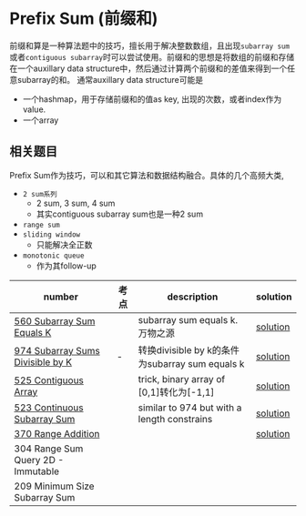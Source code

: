 # Prefix Sum (前缀和)

前缀和算是一种算法题中的技巧，擅长用于解决整数数组，且出现`subarray sum`或者`contiguous subarray`时可以尝试使用。前缀和的思想是将数组的前缀和存储在一个auxillary data structure中，然后通过计算两个前缀和的差值来得到一个任意subarray的和。
通常auxillary data structure可能是

- 一个hashmap，用于存储前缀和的值as key, 出现的次数，或者index作为value.
- 一个array





## 相关题目

Prefix Sum作为技巧，可以和其它算法和数据结构融合。具体的几个高频大类,

- `2 sum系列`
    - 2 sum, 3 sum, 4 sum 
    - 其实contiguous subarray sum也是一种2 sum
- `range sum`
- `sliding window`
    - 只能解决全正数
- `monotonic queue`
    - 作为其follow-up



|number|考点|description|solution
|---|---|---|-|
|[560 Subarray Sum Equals K](https://leetcode.com/problems/subarray-sum-equals-k/)||subarray sum equals k. 万物之源|[solution](../../leetcode/560-subarray-sum-equals-k/index.md)|
|[974 Subarray Sums Divisible by K](https://leetcode.com/problems/subarray-sums-divisible-by-k/description/)|-|转换divisible by k的条件为subarray sum equals k|[solution](../../leetcode/974-subarray-sums-divisible-by-K/index.md)|
|[525 Contiguous Array](https://leetcode.com/problems/contiguous-array/description/?envType=daily-question&envId=2024-03-16)||trick, binary array of [0,1]转化为[-1,1]|[solution](../../leetcode/525-contiguous-array/index.md)|
|[523 Continuous Subarray Sum](https://leetcode.com/problems/continuous-subarray-sum/description/)||similar to 974 but with a length constrains|[solution](../../leetcode/523-continuous-subarray-sum/index.md)|
|[370 Range Addition](https://leetcode.com/problems/range-addition/description/)|||[solution](../../leetcode/370-range-addition/index.md)|
|304 Range Sum Query 2D - Immutable|||
|209 Minimum Size Subarray Sum|||

